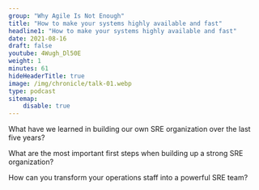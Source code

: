 ```yaml
---
group: "Why Agile Is Not Enough"
title: "How to make your systems highly available and fast"
headline1: "How to make your systems highly available and fast"
date: 2021-08-16
draft: false
youtube: 4Wugh_Dl50E
weight: 1
minutes: 61
hideHeaderTitle: true
image: /img/chronicle/talk-01.webp
type: podcast
sitemap:
    disable: true
---
```


What have we learned in building our own SRE organization over the last five years?

What are the most important first steps when building up a strong SRE organization?

How can you transform your operations staff into a powerful SRE team?
